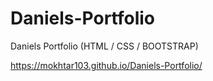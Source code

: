 # Daniels-Portfolio
Daniels Portfolio (HTML / CSS / BOOTSTRAP)

https://mokhtar103.github.io/Daniels-Portfolio/
